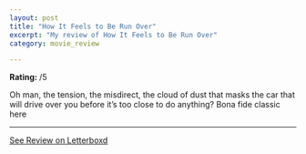 ```yaml
---
layout: post
title: "How It Feels to Be Run Over"
excerpt: "My review of How It Feels to Be Run Over"
category: movie_review

---
```


**Rating:** /5

Oh man, the tension, the misdirect, the cloud of dust that masks the car that will drive over you before it’s too close to do anything? Bona fide classic here

<hr>

[See Review on Letterboxd](https://boxd.it/3XxB33)
